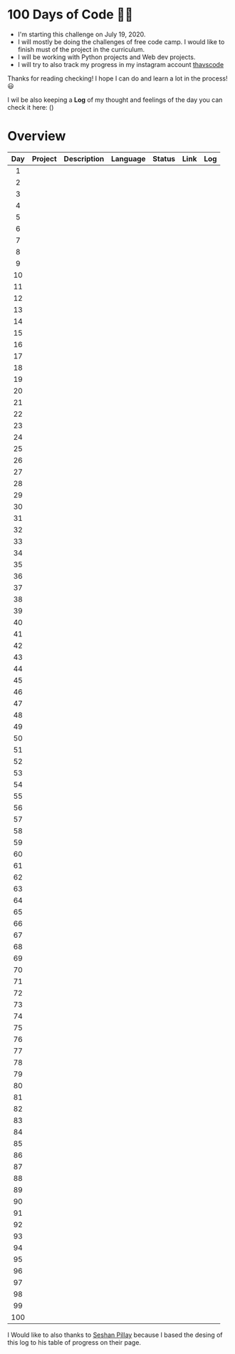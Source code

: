 # 100 Days of Code 👩‍💻
- I'm starting this challenge on July 19, 2020.
- I will mostly be doing the challenges of free code camp. I would like to finish must of the project in the curriculum.
- I will be working with Python projects and Web dev projects. 
- I will try to also track my progress in my instagram account [thavscode](https://www.instagram.com/thavcodes/)

Thanks for reading checking! I hope I can do and learn a lot in the process! 😃

I wil be also keeping a **Log** of my thought and feelings of the day you can check it here: ()
# Overview

| Day | Project | Description | Language | Status | Link | Log |
|:---:|:-------:|-------------|----------|--------|------|:---:|
|  1  |         |             |          |        |      |     |
|  2  |         |             |          |        |      |     |
|  3  |         |             |          |        |      |     |
|  4  |         |             |          |        |      |     |
|  5  |         |             |          |        |      |     |
|  6  |         |             |          |        |      |     |
|  7  |         |             |          |        |      |     |
|  8  |         |             |          |        |      |     |
|  9  |         |             |          |        |      |     |
|  10 |         |             |          |        |      |     |
|  11 |         |             |          |        |      |     |
|  12 |         |             |          |        |      |     |
|  13 |         |             |          |        |      |     |
|  14 |         |             |          |        |      |     |
|  15 |         |             |          |        |      |     |
|  16 |         |             |          |        |      |     |
|  17 |         |             |          |        |      |     |
|  18 |         |             |          |        |      |     |
|  19 |         |             |          |        |      |     |
|  20 |         |             |          |        |      |     |
|  21 |         |             |          |        |      |     |
|  22 |         |             |          |        |      |     |
|  23 |         |             |          |        |      |     |
|  24 |         |             |          |        |      |     |
|  25 |         |             |          |        |      |     |
|  26 |         |             |          |        |      |     |
|  27 |         |             |          |        |      |     |
|  28 |         |             |          |        |      |     |
|  29 |         |             |          |        |      |     |
|  30 |         |             |          |        |      |     |
|  31 |         |             |          |        |      |     |
|  32 |         |             |          |        |      |     |
|  33 |         |             |          |        |      |     |
|  34 |         |             |          |        |      |     |
|  35 |         |             |          |        |      |     |
|  36 |         |             |          |        |      |     |
|  37 |         |             |          |        |      |     |
|  38 |         |             |          |        |      |     |
|  39 |         |             |          |        |      |     |
|  40 |         |             |          |        |      |     |
|  41 |         |             |          |        |      |     |
|  42 |         |             |          |        |      |     |
|  43 |         |             |          |        |      |     |
|  44 |         |             |          |        |      |     |
|  45 |         |             |          |        |      |     |
|  46 |         |             |          |        |      |     |
|  47 |         |             |          |        |      |     |
|  48 |         |             |          |        |      |     |
|  49 |         |             |          |        |      |     |
|  50 |         |             |          |        |      |     |
|  51 |         |             |          |        |      |     |
|  52 |         |             |          |        |      |     |
|  53 |         |             |          |        |      |     |
|  54 |         |             |          |        |      |     |
|  55 |         |             |          |        |      |     |
|  56 |         |             |          |        |      |     |
|  57 |         |             |          |        |      |     |
|  58 |         |             |          |        |      |     |
|  59 |         |             |          |        |      |     |
|  60 |         |             |          |        |      |     |
|  61 |         |             |          |        |      |     |
|  62 |         |             |          |        |      |     |
|  63 |         |             |          |        |      |     |
|  64 |         |             |          |        |      |     |
|  65 |         |             |          |        |      |     |
|  66 |         |             |          |        |      |     |
|  67 |         |             |          |        |      |     |
|  68 |         |             |          |        |      |     |
|  69 |         |             |          |        |      |     |
|  70 |         |             |          |        |      |     |
|  71 |         |             |          |        |      |     |
|  72 |         |             |          |        |      |     |
|  73 |         |             |          |        |      |     |
|  74 |         |             |          |        |      |     |
|  75 |         |             |          |        |      |     |
|  76 |         |             |          |        |      |     |
|  77 |         |             |          |        |      |     |
|  78 |         |             |          |        |      |     |
|  79 |         |             |          |        |      |     |
|  80 |         |             |          |        |      |     |
|  81 |         |             |          |        |      |     |
|  82 |         |             |          |        |      |     |
|  83 |         |             |          |        |      |     |
|  84 |         |             |          |        |      |     |
|  85 |         |             |          |        |      |     |
|  86 |         |             |          |        |      |     |
|  87 |         |             |          |        |      |     |
|  88 |         |             |          |        |      |     |
|  89 |         |             |          |        |      |     |
|  90 |         |             |          |        |      |     |
|  91 |         |             |          |        |      |     |
|  92 |         |             |          |        |      |     |
|  93 |         |             |          |        |      |     |
|  94 |         |             |          |        |      |     |
|  95 |         |             |          |        |      |     |
|  96 |         |             |          |        |      |     |
|  97 |         |             |          |        |      |     |
|  98 |         |             |          |        |      |     |
|  99 |         |             |          |        |      |     |
| 100 |         |             |          |        |      |     |


I Would like to also thanks to [Seshan Pillay](https://github.com/SeshanPillay25/100-days-of-code) because I based the desing of this log to his table of progress on their page.

